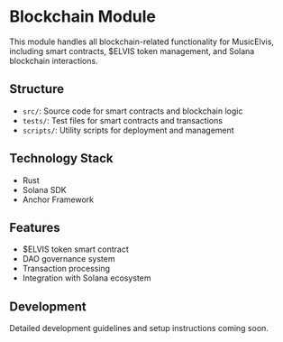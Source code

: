 # Blockchain Module

This module handles all blockchain-related functionality for MusicElvis, including smart contracts, $ELVIS token management, and Solana blockchain interactions.

## Structure

- `src/`: Source code for smart contracts and blockchain logic
- `tests/`: Test files for smart contracts and transactions
- `scripts/`: Utility scripts for deployment and management

## Technology Stack

- Rust
- Solana SDK
- Anchor Framework

## Features

- $ELVIS token smart contract
- DAO governance system
- Transaction processing
- Integration with Solana ecosystem

## Development

Detailed development guidelines and setup instructions coming soon.